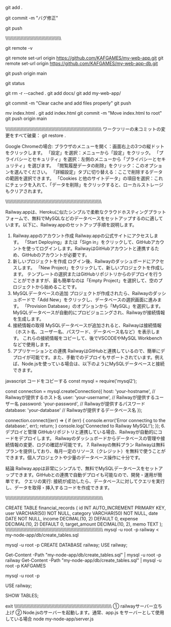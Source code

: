 git add .

git commit -m "バグ修正"

git push

\\\\\\\\\\\\\\\\\\\\\\\\\\\\\\\\\\\\\\\\\\\\\\\\\\\\\\\\\\\\\\\\\\\\\\\\\\\\\\\\




git remote -v

git remote set-url origin https://github.com/KAFGAMES/my-web-app.git
git remote set-url origin https://github.com/KAFGAMES/my-web-app-db.git

git push origin main

git status






git rm -r --cached .
git add docs/
git add my-web-app/

git commit -m "Clear cache and add files properly"
git push


mv index.html .
git add index.html
git commit -m "Move index.html to root"
git push origin main

\\\\\\\\\\\\\\\\\\\\\\\\\\\\\\\\\\\\\\\\\\\\\\\\\\\\\\\\\\\\\\\\\\\\\\\\\\\\\\\\\\\\\\\\\\\\\\\\\\\\\\\\\\\\\\\\\\\\\\\\\\\\\\\\\\\\\\\\\\
ワークツリーの未コミットの変更をすべて破棄：
git restore .

Google Chromeの場合:
ブラウザのメニューを開く：画面右上の3つの縦ドットをクリックします。
「設定」を選択：メニューから「設定」をクリック。
「プライバシーとセキュリティ」を選択：左側のメニューから「プライバシーとセキュリティ」を選びます。
「閲覧履歴データの削除」をクリック：このオプションを選んでください。
「詳細設定」タブに切り替える：ここで削除するデータの範囲を選択できます。
「Cookies と他のサイトデータ」の項目を選択：これにチェックを入れて、「データを削除」をクリックすると、ローカルストレージもクリアされます。

\\\\\\\\\\\\\\\\\\\\\\\\\\\\\\\\\\\\\\\\\\\\\\\\\\\\\\\\\\\\\\\\\\\\\\\\\\\\\\\\\\\\\\\\\\\\\\\\\\\\\\\\\\\\\\\\\\\\\\\\\\\\\\\\\\\\\\\\\\

Railway.appは、Herokuに似たシンプルで柔軟なクラウドホスティングプラットフォームで、無料でMySQLなどのデータベースをセットアップするのに適しています。以下に、Railway.appのセットアップ手順を説明します。

1. Railway.appのアカウント作成
Railway.appの公式サイトにアクセスします。
「Start Deploying」または「Sign in」をクリックして、GitHubアカウントを使ってログインします。RailwayはGitHubアカウントと連携するため、GitHubのアカウントが必要です。
2. 新しいプロジェクトを作成
ログイン後、Railwayのダッシュボードにアクセスします。
「New Project」をクリックして、新しいプロジェクトを作成します。
テンプレートの選択またはGitHubリポジトリからのデプロイを行うことができますが、最も簡単なのは「Empty Project」を選択して、空のプロジェクトから始めることです。
3. MySQLデータベースの追加
プロジェクトが作成されたら、Railwayのダッシュボードで「Add New」をクリックし、データベースの選択画面に進みます。
「Provision Database」のオプションから「MySQL」を選択します。
MySQLデータベースが自動的にプロビジョニングされ、Railwayが接続情報を生成します。
4. 接続情報の取得
MySQLデータベースが追加されると、Railwayは接続情報（ホスト名、ユーザー名、パスワード、データベース名など）を表示します。
これらの接続情報をコピーして、後でVSCODEやMySQL Workbenchなどで使用します。
5. アプリケーションとの連携
RailwayはGitHubと連携しているので、簡単にデプロイが可能です。また、手動でのデプロイもサポートされています。例えば、Node.jsを使っている場合は、以下のようにMySQLデータベースと接続できます。

javascript
コードをコピーする
const mysql = require('mysql2');

const connection = mysql.createConnection({
    host: 'your-hostname',  // Railwayが提供するホスト名
    user: 'your-username',  // Railwayが提供するユーザー名
    password: 'your-password',  // Railwayが提供するパスワード
    database: 'your-database'  // Railwayが提供するデータベース名
});

connection.connect((err) => {
    if (err) {
        console.error('Error connecting to the database:', err);
        return;
    }
    console.log('Connected to Railway MySQL!');
});
6. デプロイと管理
GitHubリポジトリと連携している場合、Railwayが自動的にコードをデプロイします。
Railwayのダッシュボードからデータベースの管理や接続情報の変更、ログの確認が可能です。
7. Railwayの無料プラン
Railwayは無料プランを提供しており、毎月一定のリソース（クレジット）を無料で使うことができます。個人プロジェクトや少量のデータベース操作に十分です。

結論
Railway.appは非常にシンプルで、無料でMySQLデータベースをセットアップできます。GitHubとの連携で自動デプロイも可能なので、開発・運用が簡単です。
クエリの実行: 接続が成功したら、データベースに対してクエリを実行し、データを取得・挿入するコードを作成できます。

\\\\\\\\\\\\\\\\\\\\\\\\\\\\\\\\\\\\\\\\\\\\\\\\\\\\\\\\\\\\\\\\\\\\\\\\\\\\\\\\\\\\\\\\\\\\\\\\\\\\\\\\\\\\\\\\\\\\\\\\\\\\\\\\\\\\\\\\\\\\


CREATE TABLE financial_records (
    id INT AUTO_INCREMENT PRIMARY KEY,
    user VARCHAR(50) NOT NULL,
    category VARCHAR(50) NOT NULL,
    date DATE NOT NULL,
    income DECIMAL(10, 2) DEFAULT 0,
    expense DECIMAL(10, 2) DEFAULT 0,
    target_amount DECIMAL(10, 2),
    memo TEXT
);
\\\\\\\\\\\\\\\\\\\\\\\\\\\\\\\\\\\\\\\\\\\\\\\\\\\\\\\\\\\\\\\\\\\\\\\\\\\\\\\\\\\\\\\\\\\\\\\\\\\\\\\\\\\\\\\\\\\\\\\\\\\\\\\\\\\\\\\\\\\\
mysql -u root -p railway < my-node-app/db/create_tables.sql


mysql -u root -p
CREATE DATABASE railway;
USE railway;

Get-Content -Path "my-node-app/db/create_tables.sql" | mysql -u root -p railway
Get-Content -Path "my-node-app/db/create_tables.sql" | mysql -u root -p KAFGAMES


mysql -u root -p

USE railway;


SHOW TABLES;

exit
\\\\\\\\\\\\\\\\\\\\\\\\\\\\\\\\\\\\\\\\\\\\\\\\\\\\\\\\\\\\\\\\\\\\\\\\\\\\\\\\\\\\\\\\\\\\\\\\\\\\\\\\\\\\\\\\\\\\\\\\\\\\\\\\\\\\\\\\\\\\
①
railwayサーバー立ち上げ
②
Node.jsのサーバーを起動します。通常、app.js をサーバーとして使用している場合
node my-node-app/server.js
